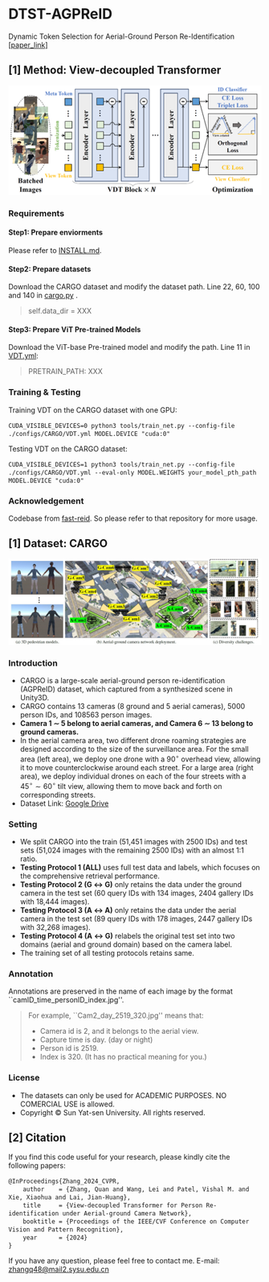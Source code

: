 # DTST-AGPReID
Dynamic Token Selection for Aerial-Ground Person Re-Identification
[[paper_link]](https://arxiv.org/abs/2412.00433)

## [1] Method: View-decoupled Transformer
![VDT](VDT.png)
### Requirements
#### Step1: Prepare enviorments
Please refer to [INSTALL.md](./INSTALL.md).

#### Step2: Prepare datasets
Download the CARGO dataset and modify the dataset path.
Line 22, 60, 100 and 140 in  [cargo.py](./fastreid/data/datasets/cargo.py) .
> self.data_dir = XXX

#### Step3: Prepare ViT Pre-trained Models
Download the ViT-base Pre-trained model and modify the path. Line 11 in [VDT.yml](./configs/CARGO/VDT.yml):
> PRETRAIN_PATH: XXX

### Training & Testing
Training VDT on the CARGO dataset with one GPU:
```
CUDA_VISIBLE_DEVICES=0 python3 tools/train_net.py --config-file ./configs/CARGO/VDT.yml MODEL.DEVICE "cuda:0"
```

Testing VDT on the CARGO dataset:
```
CUDA_VISIBLE_DEVICES=1 python3 tools/train_net.py --config-file ./configs/CARGO/VDT.yml --eval-only MODEL.WEIGHTS your_model_pth_path MODEL.DEVICE "cuda:0"
```

### Acknowledgement
Codebase from [fast-reid](https://github.com/JDAI-CV/fast-reid). So please refer to that repository for more usage.

## [1] Dataset: CARGO
![CARGO](CARGO.jpg)
### Introduction
* CARGO is a large-scale aerial-ground person re-identification (AGPReID) dataset, which captured from a synthesized scene in Unity3D.
* CARGO contains 13 cameras (8 ground and 5 aerial cameras), 5000 person IDs, and 108563 person images.
* **Camera 1 $\sim$ 5 belong to aerial cameras, and Camera 6 $\sim$ 13 belong to ground cameras.**
* In the aerial camera area, two different drone roaming strategies are designed according to the size of the surveillance area. For the small area (left area), we deploy one drone with a $90^\circ$ overhead view, allowing it to move counterclockwise around each street. For a large area (right area), we deploy individual drones on each of the four streets with a $45^\circ\sim60^\circ$ tilt view, allowing them to move back and forth on corresponding streets. 
* Dataset Link: [Google Drive](https://drive.google.com/file/d/1yDjyH0VtW7efxP3vgQjIqTx2oafCB67t/view?usp=drive_link)

### Setting
* We split CARGO into the train (51,451 images with 2500 IDs) and test sets (51,024 images with the remaining 2500 IDs) with an almost 1:1 ratio.
* **Testing Protocol 1 (ALL)** uses full test data and labels, which focuses on the comprehensive retrieval performance.
* **Testing Protocol 2 (G $\leftrightarrow$ G)** only retains the data under the ground camera in the test set (60 query IDs with 134 images, 2404 gallery IDs with 18,444 images).
* **Testing Protocol 3 (A $\leftrightarrow$ A)** only retains the data under the aerial camera in the test set (89 query IDs with 178 images, 2447 gallery IDs with 32,268 images).
* **Testing Protocol 4 (A $\leftrightarrow$ G)** relabels the original test set into two domains (aerial and ground domain) based on the camera label.
* The training set of all testing protocols retains same.

### Annotation
Annotations are preserved in the name of each image by the format ``camID_time_personID_index.jpg''. 

> For example, ``Cam2_day_2519_320.jpg'' means that:
> * Camera id is 2, and it belongs to the aerial view.
> * Capture time is day. (day or night)
> * Person id is 2519.
> * Index is 320. (It has no practical meaning for you.)

### License
* The datasets can only be used for ACADEMIC PURPOSES. NO COMERCIAL USE is allowed.
* Copyright © Sun Yat-sen University. All rights reserved.



## [2] Citation
If you find this code useful for your research, please kindly cite the following papers:
```
@InProceedings{Zhang_2024_CVPR,
    author    = {Zhang, Quan and Wang, Lei and Patel, Vishal M. and Xie, Xiaohua and Lai, Jian-Huang},
    title     = {View-decoupled Transformer for Person Re-identification under Aerial-ground Camera Network},
    booktitle = {Proceedings of the IEEE/CVF Conference on Computer Vision and Pattern Recognition},
    year      = {2024}
}
```
If you have any question, please feel free to contact me. E-mail: zhangq48@mail2.sysu.edu.cn
